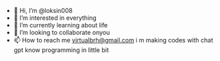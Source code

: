 - 👋 Hi, I’m @loksin008
- 👀 I’m interested in everything 
- 🌱 I’m currently learning about life
- 💞️ I’m looking to collaborate onyou
- 📫 How to reach me virtualbrh@gmail.com
i m making codes with chat gpt
know programming in little bit
<!---
loksin008/loksin008 is a ✨ special ✨ repository because its `README.md` (this file) appears on your GitHub profile.
You can click the Preview link to take a look at your changes.
--->
